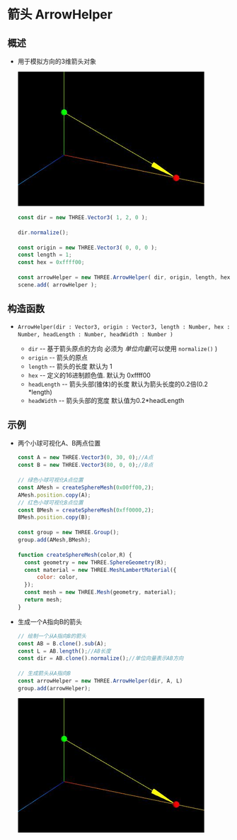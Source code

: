 # 箭头 ArrowHelper

## 概述

+ 用于模拟方向的3维箭头对象

  ![箭头可视化A指向B](images/箭头可视化A指向B.jpg)

  ```js
  const dir = new THREE.Vector3( 1, 2, 0 );

  dir.normalize();

  const origin = new THREE.Vector3( 0, 0, 0 );
  const length = 1;
  const hex = 0xffff00;

  const arrowHelper = new THREE.ArrowHelper( dir, origin, length, hex );
  scene.add( arrowHelper );
  ```

## 构造函数

+ `ArrowHelper(dir : Vector3, origin : Vector3, length : Number, hex : Number, headLength : Number, headWidth : Number )`

  + `dir` -- 基于箭头原点的方向 必须为 *单位向量*(可以使用 `normalize()` )
  + `origin` -- 箭头的原点
  + `length` -- 箭头的长度 默认为 1
  + `hex` -- 定义的16进制颜色值. 默认为 0xffff00
  + `headLength` -- 箭头头部(锥体)的长度 默认为箭头长度的0.2倍(0.2 *length)
  + `headWidth` -- 箭头头部的宽度 默认值为0.2*headLength

## 示例

+ 两个小球可视化A、B两点位置

  ```js
  const A = new THREE.Vector3(0, 30, 0);//A点
  const B = new THREE.Vector3(80, 0, 0);//B点

  // 绿色小球可视化A点位置
  const AMesh = createSphereMesh(0x00ff00,2);
  AMesh.position.copy(A);
  // 红色小球可视化B点位置
  const BMesh = createSphereMesh(0xff0000,2);
  BMesh.position.copy(B);

  const group = new THREE.Group();
  group.add(AMesh,BMesh);

  function createSphereMesh(color,R) {
    const geometry = new THREE.SphereGeometry(R);
    const material = new THREE.MeshLambertMaterial({
        color: color,
    });
    const mesh = new THREE.Mesh(geometry, material);
    return mesh;
  }
  ```

+ 生成一个A指向B的箭头

  ```js
  // 绘制一个从A指向B的箭头
  const AB = B.clone().sub(A);
  const L = AB.length();//AB长度
  const dir = AB.clone().normalize();//单位向量表示AB方向

  // 生成箭头从A指向B
  const arrowHelper = new THREE.ArrowHelper(dir, A, L)
  group.add(arrowHelper);
  ```

  ![箭头可视化A指向B](images/箭头可视化A指向B.jpg)
